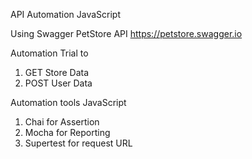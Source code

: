 API Automation JavaScript 

Using Swagger PetStore API
https://petstore.swagger.io


Automation Trial to 
1. GET Store Data
2. POST User Data

Automation tools JavaScript
1. Chai for Assertion
2. Mocha for Reporting
3. Supertest for request URL

